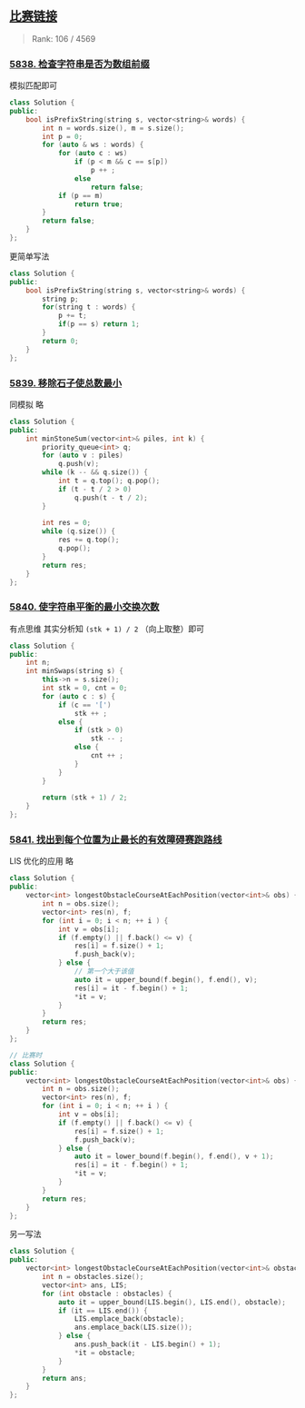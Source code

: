 ## [比赛链接](https://leetcode-cn.com/contest/weekly-contest-253)

>   Rank: 106 / 4569


### [5838. 检查字符串是否为数组前缀](https://leetcode-cn.com/problems/check-if-string-is-a-prefix-of-array/)

模拟匹配即可

```c++
class Solution {
public:
    bool isPrefixString(string s, vector<string>& words) {
        int n = words.size(), m = s.size();
        int p = 0;
        for (auto & ws : words) {
            for (auto c : ws)
                if (p < m && c == s[p])
                    p ++ ;
                else
                    return false;
            if (p == m)
                return true;
        }
        return false;
    }
};
```

更简单写法

```c++
class Solution {
public:
    bool isPrefixString(string s, vector<string>& words) {
        string p;
        for(string t : words) {
            p += t;
            if(p == s) return 1;
        }
        return 0;
    }
};
```



### [5839. 移除石子使总数最小](https://leetcode-cn.com/problems/remove-stones-to-minimize-the-total/)

同模拟 略

```c++
class Solution {
public:
    int minStoneSum(vector<int>& piles, int k) {
        priority_queue<int> q;
        for (auto v : piles)
            q.push(v);
        while (k -- && q.size()) {
            int t = q.top(); q.pop();
            if (t - t / 2 > 0)
                q.push(t - t / 2);
        }
        
        int res = 0;
        while (q.size()) {
            res += q.top();
            q.pop();
        }
        return res;
    }
};
```

### [5840. 使字符串平衡的最小交换次数](https://leetcode-cn.com/problems/minimum-number-of-swaps-to-make-the-string-balanced/)

有点思维 其实分析知 `(stk + 1) / 2` （向上取整）即可

```c++
class Solution {
public:
    int n;
    int minSwaps(string s) {
        this->n = s.size();
        int stk = 0, cnt = 0;
        for (auto c : s) {
            if (c == '[')
                stk ++ ;
            else {
                if (stk > 0)
                    stk -- ;
                else {
                    cnt ++ ;
                }
            }
        }
        
        return (stk + 1) / 2;
    }
};
```

### [5841. 找出到每个位置为止最长的有效障碍赛跑路线](https://leetcode-cn.com/problems/find-the-longest-valid-obstacle-course-at-each-position/)

LIS 优化的应用 略

```c++
class Solution {
public:
    vector<int> longestObstacleCourseAtEachPosition(vector<int>& obs) {
        int n = obs.size();
        vector<int> res(n), f;
        for (int i = 0; i < n; ++ i ) {
            int v = obs[i];
            if (f.empty() || f.back() <= v) {
                res[i] = f.size() + 1;
                f.push_back(v);
            } else {
                // 第一个大于该值
                auto it = upper_bound(f.begin(), f.end(), v);
                res[i] = it - f.begin() + 1;
                *it = v;
            }
        }
        return res;
    }
};
```

```c++
// 比赛时
class Solution {
public:
    vector<int> longestObstacleCourseAtEachPosition(vector<int>& obs) {
        int n = obs.size();
        vector<int> res(n), f;
        for (int i = 0; i < n; ++ i ) {
            int v = obs[i];
            if (f.empty() || f.back() <= v) {
                res[i] = f.size() + 1;
                f.push_back(v);
            } else {
                auto it = lower_bound(f.begin(), f.end(), v + 1);
                res[i] = it - f.begin() + 1;
                *it = v;
            }
        }
        return res;
    }
};
```

另一写法

```c++
class Solution {
public:
    vector<int> longestObstacleCourseAtEachPosition(vector<int>& obstacles) {
        int n = obstacles.size();
        vector<int> ans, LIS;
        for (int obstacle : obstacles) {
            auto it = upper_bound(LIS.begin(), LIS.end(), obstacle);
            if (it == LIS.end()) {
                LIS.emplace_back(obstacle);
                ans.emplace_back(LIS.size());
            } else {
                ans.push_back(it - LIS.begin() + 1);
                *it = obstacle;
            }
        }
        return ans;
    }
};
```

